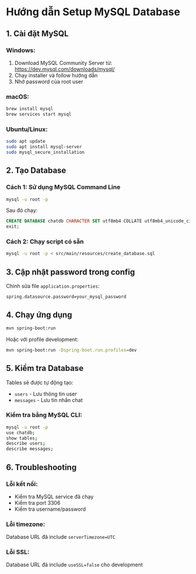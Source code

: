 # Hướng dẫn Setup MySQL Database

## 1. Cài đặt MySQL

### Windows:
1. Download MySQL Community Server từ: https://dev.mysql.com/downloads/mysql/
2. Chạy installer và follow hướng dẫn
3. Nhớ password của root user

### macOS:
```bash
brew install mysql
brew services start mysql
```

### Ubuntu/Linux:
```bash
sudo apt update
sudo apt install mysql-server
sudo mysql_secure_installation
```

## 2. Tạo Database

### Cách 1: Sử dụng MySQL Command Line
```bash
mysql -u root -p
```

Sau đó chạy:
```sql
CREATE DATABASE chatdb CHARACTER SET utf8mb4 COLLATE utf8mb4_unicode_ci;
exit;
```

### Cách 2: Chạy script có sẵn
```bash
mysql -u root -p < src/main/resources/create_database.sql
```

## 3. Cập nhật password trong config

Chỉnh sửa file `application.properties`:
```properties
spring.datasource.password=your_mysql_password
```

## 4. Chạy ứng dụng

```bash
mvn spring-boot:run
```

Hoặc với profile development:
```bash
mvn spring-boot:run -Dspring-boot.run.profiles=dev
```

## 5. Kiểm tra Database

Tables sẽ được tự động tạo:
- `users` - Lưu thông tin user
- `messages` - Lưu tin nhắn chat

### Kiểm tra bằng MySQL CLI:
```bash
mysql -u root -p
use chatdb;
show tables;
describe users;
describe messages;
```

## 6. Troubleshooting

### Lỗi kết nối:
- Kiểm tra MySQL service đã chạy
- Kiểm tra port 3306
- Kiểm tra username/password

### Lỗi timezone:
Database URL đã include `serverTimezone=UTC`

### Lỗi SSL:
Database URL đã include `useSSL=false` cho development 